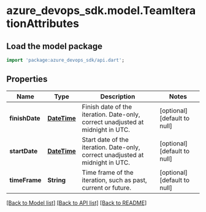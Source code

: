# azure_devops_sdk.model.TeamIterationAttributes

## Load the model package
```dart
import 'package:azure_devops_sdk/api.dart';
```

## Properties
Name | Type | Description | Notes
------------ | ------------- | ------------- | -------------
**finishDate** | [**DateTime**](DateTime.md) | Finish date of the iteration. Date-only, correct unadjusted at midnight in UTC. | [optional] [default to null]
**startDate** | [**DateTime**](DateTime.md) | Start date of the iteration. Date-only, correct unadjusted at midnight in UTC. | [optional] [default to null]
**timeFrame** | **String** | Time frame of the iteration, such as past, current or future. | [optional] [default to null]

[[Back to Model list]](../README.md#documentation-for-models) [[Back to API list]](../README.md#documentation-for-api-endpoints) [[Back to README]](../README.md)


